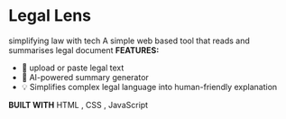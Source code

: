 # Legal Lens
simplifying law with tech
A simple web based tool that reads and summarises legal document 
**FEATURES:**
- 📄 upload or paste legal text
- 🧠 AI-powered summary generator
- 💡 Simplifies complex legal language into human-friendly explanation

**BUILT WITH**
HTML , CSS , JavaScript
